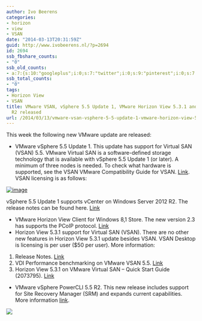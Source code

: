 ```yaml
---
author: Ivo Beerens
categories:
- horizon
- view
- VSAN
date: "2014-03-13T20:31:59Z"
guid: http://www.ivobeerens.nl/?p=2694
id: 2694
ssb_fbshare_counts:
- "0"
ssb_old_counts:
- a:7:{s:10:"googleplus";i:0;s:7:"twitter";i:0;s:9:"pinterest";i:0;s:7:"fbshare";i:0;s:8:"linkedin";i:0;s:6:"reddit";i:0;s:6:"tumblr";i:0;}
ssb_total_counts:
- "0"
tags:
- Horizon View
- VSAN
title: VMware VSAN, vSphere 5.5 Update 1, VMware Horizon View 5.3.1 and PowerCLI 5.5
  R2 released
url: /2014/03/13/vmware-vsan-vsphere-5-5-update-1-vmware-horizon-view-5-3-1-and-powercli-5-5-r2-release/
---
```


This week the following new VMware update are released:

- VMware vSphere 5.5 Update 1. This update has support for Virtual SAN (VSAN) 5.5. VMware Virtual SAN is a software-defined storage technology that is available with vSphere 5.5 Update 1 (or later). A minimum of three nodes is needed. To check what hardware is supported, see the VSAN VMware Compatibility Guide for VSAN. [Link](http://www.vmware.com/resources/compatibility/search.php?deviceCategory=vsan). VSAN licensing is as follows:

[![image](http://localhost/wp-content/uploads/2014/03/image_thumb2.png "image")](http://localhost/wp-content/uploads/2014/03/image2.png)

vSphere 5.5 Update 1 supports vCenter on Windows Server 2012 R2. The release notes can be found here. [Link](https://www.vmware.com/support/vsphere5/doc/vsphere-vcenter-server-55u1-release-notes.html)

- VMware Horizon View Client for Windows 8,1 Store. The new version 2.3 has supports the PCoIP protocol. [Link](https://www.vmware.com/support/viewclients/doc/horizon-view-client-windows-store-release-notes.html)
- Horizon View 5.3.1 support for Virtual SAN (VSAN). There are no other new features in Horizon View 5.3.1 update besides VSAN. VSAN Desktop is licensing is per user ($50 per user). More information:

1. Release Notes. [Link](https://www.vmware.com/support/view53/doc/horizon-view-531-release-notes.html)
2. VDI Performance benchmarking on VMware VSAN 5.5. [Link](http://blogs.vmware.com/performance/2014/03/vdi-performance-benchmarking-vmware-virtual-san-5-5.html)
3. Horizon View 5.3.1 on VMware Virtual SAN – Quick Start Guide (2073795). [Link](http://kb.vmware.com/selfservice/microsites/search.do?language=en_US&cmd=displayKC&externalId=2073795)

- VMware vSphere PowerCLI 5.5 R2. This new release includes support for Site Recovery Manager (SRM) and expands current capabilities. More information [link](http://blogs.vmware.com/PowerCLI/2014/03/new-release-vsphere-powercli-5-5-r2.html).

![](http://blogs.vmware.com/PowerCLI/files/2014/03/image.png)
